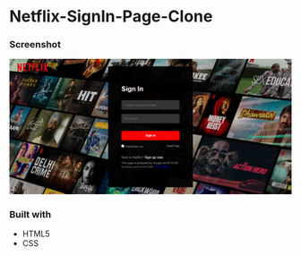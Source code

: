 # Netflix-SignIn-Page-Clone

### Screenshot

![desktop-view](https://github.com/PoonamChopade99/Netflix-SignIn-Page-Clone/blob/master/images/view.PNG)

### Built with

- HTML5
- CSS
